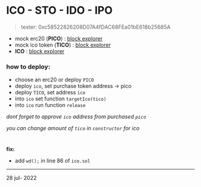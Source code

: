 # ICO - STO - IDO - IPO

> tester: 0xc58522826208D07A4fDAC68FEa01bE618b25685A

- mock erc20 (**PICO**) : [block explorer](https://testnet.bscscan.com/address/0x0dc313c7659fd02e1c7d247faa1075ec50f163c8#code)
- mock ico token (**TICO**) : [block explorer](https://testnet.bscscan.com/address/0xe9205ecb3c32bad2335e0e2c1a8014c9ba9ad095#code)
- **ICO** : [block explorer](https://testnet.bscscan.com/address/0xdc4227f7be667a65bd5f72b4332de1784d4b5334#code)

### how to deploy:
- choose an erc20 or deploy `PICO`
- deploy `ico`, set purchase token address -> pico
- deploy `TICO`, set address `ico`
- into `ico` set function `targetIco(tico)`
- into `ico` run function `release`

*dont forget to approve `ico` address from purchased `pico`*

*you can change amount of `tico` in `constructor` for ico*

#

**fix:**
- add `wd();` in line 86 of `ico.sol`

---

28 jul- 2022
